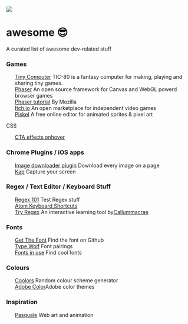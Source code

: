 <!-- totally influenced by Sindresorhus's awesome list https://github.com/sindresorhus/awesome -->
<img src="https://media.giphy.com/media/31v3OIQHKQ1FK/giphy.gif">

# awesome 😎
A curated list of awesome dev-related stuff

<h3>Games</h3>
<ul>
<a href="https://tic.computer/">Tiny Computer</a> TIC-80 is a fantasy computer for making, playing and sharing tiny games.<br>
<a href="http://phaser.io/">Phaser</a> An open source framework for Canvas and WebGL powerd browser games<br>
<a href="https://developer.mozilla.org/en-US/docs/Games/Tutorials/2D_breakout_game_Phaser">Phaser tutorial</a> By Mozilla<br>
<a href="https://itch.io/">Itch.io</a> An open marketplace for independent video games<br>
<a href="https://www.piskelapp.com/">Piskel</a> A free online editor for animated sprites & pixel art
</ul
  
<h3>CSS</h3>
<ul>
<a href="http://ianlunn.github.io/Hover/"> CTA effects onhover</a><br>
</ul>

<h3>Chrome Plugins / iOS apps</h3>
<ul>
<a href="https://github.com/vdsabev/image-downloader"> Image downloader plugin</a> Download every image on a page<br>
<a href="https://getkap.co/">Kap</a> Capture your screen
</ul>

<h3>Regex / Text Editor / Keyboard Stuff</h3>
<ul>
<a href="https://regex101.com/r/bY1x0M/1">Regex 101</a> Test Regex stuff<br>
<a href="http://sweetme.at/2014/03/10/atom-editor-cheat-sheet/">Atom Keyboard Shortcuts</a><br>
<a href="http://tryregex.com/">Try Regex</a> An interactive learning tool by<a href="https://github.com/callumacrae">Callummacrae</a>
</ul>

<h3>Fonts</h3>
<ul>
<a href="http://www.getthefont.com/">Get The Font</a> Find the font on Github<br>
<a href="https://www.typewolf.com/">Type Wolf</a> Font pairings<br>
<a href="https://fontsinuse.com/">Fonts in use</a> Find cool fonts
</ul>
  
<h3>Colours</h3>
<ul>
<a href="https://coolors.co/">Coolors</a> Random colour scheme generator<br>
<a href="https://color.adobe.com/explore/?filter=most-used&time=month"> Adobe Color</a>Adobe color themes</br>
</ul>

<h3>Inspiration</h3>
<ul>
<a href="http://pasquale.cool">Pasquale</a> Web art and animation
</ul>
